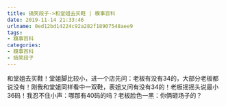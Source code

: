 ```yaml
---
title: 搞笑段子->和堂姐去买鞋 | 糗事百科
date: 2019-11-14 21:33:46
urlname: 0ed12bd14224c92a282f18907548aee9
tags: 
- 糗事百科
categories:
- 糗事百科
- 搞笑段子
---
```

和堂姐去买鞋！堂姐脚比较小，进一个店先问：老板有没有34的，大部分老板都说没有！刚我和堂姐同样看中一双鞋，表姐又问有没有34的！老板摇摇头说最小36码！我忍不住小声：哪那有40码的吗？老板脸色一黑：你俩砸场子的？


